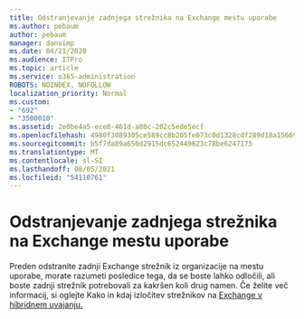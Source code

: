 ```yaml
---
title: Odstranjevanje zadnjega strežnika na Exchange mestu uporabe
ms.author: pebaum
author: pebaum
manager: dansimp
ms.date: 04/21/2020
ms.audience: ITPro
ms.topic: article
ms.service: o365-administration
ROBOTS: NOINDEX, NOFOLLOW
localization_priority: Normal
ms.custom:
- "692"
- "3500010"
ms.assetid: 2e0be4a5-ece8-461d-a80c-202c5ede5ecf
ms.openlocfilehash: 4980f3089305ce589cc8b205fe073c0d1328cdf289d18a15669c081e0ab4aa5f
ms.sourcegitcommit: b5f7da89a650d2915dc652449623c78be6247175
ms.translationtype: MT
ms.contentlocale: sl-SI
ms.lasthandoff: 08/05/2021
ms.locfileid: "54110761"
---
```

# <a name="removing-the-last-on-premises-exchange-server"></a>Odstranjevanje zadnjega strežnika na Exchange mestu uporabe

Preden odstranite zadnji Exchange strežnik iz organizacije na mestu uporabe, morate razumeti posledice tega, da se boste lahko odločili, ali boste zadnji strežnik potrebovali za kakršen koli drug namen. Če želite več informacij, si oglejte Kako in kdaj izločitev strežnikov na [Exchange v hibridnem uvajanju.](https://technet.microsoft.com/library/dn931280%28v=exchg.150%29.aspx)
  